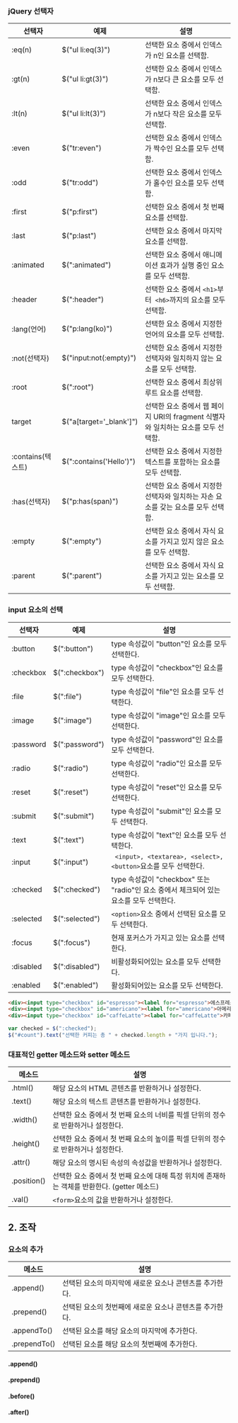 ### jQuery 선택자
| 선택자            | 예제                    | 설명                                                                              |
|-------------------|-------------------------|-----------------------------------------------------------------------------------|
| :eq(n)            | $("ul li:eq(3)")        | 선택한 요소 중에서 인덱스가 n인 요소를 선택함.                                    |
| :gt(n)            | $("ul li:gt(3)")        | 선택한 요소 중에서 인덱스가 n보다 큰 요소를 모두 선택함.                          |
| :lt(n)            | $("ul li:lt(3)")        | 선택한 요소 중에서 인덱스가 n보다 작은 요소를 모두 선택함.                        |
| :even             | $("tr:even")            | 선택한 요소 중에서 인덱스가 짝수인 요소를 모두 선택함.                            |
| :odd              | $("tr:odd")             | 선택한 요소 중에서 인덱스가 홀수인 요소를 모두 선택함.                            |
| :first            | $("p:first")            | 선택한 요소 중에서 첫 번째 요소를 선택함.                                         |
| :last             | $("p:last")             | 선택한 요소 중에서 마지막 요소를 선택함.                                          |
| :animated         | $(":animated")          | 선택한 요소 중에서 애니메이션 효과가 실행 중인 요소를 모두 선택함.                |
| :header           | $(":header")            | 선택한 요소 중에서 `<h1>`부터` <h6>`까지의 요소를 모두 선택함.                        |
| :lang(언어)       | $("p:lang(ko)")         | 선택한 요소 중에서 지정한 언어의 요소를 모두 선택함.                              |
| :not(선택자)      | $("input:not(:empty)")  | 선택한 요소 중에서 지정한 선택자와 일치하지 않는 요소를 모두 선택함.              |
| :root             | $(":root")              | 선택한 요소 중에서 최상위 루트 요소를 선택함.                                     |
| target            | $("a[target='_blank']") | 선택한 요소 중에서 웹 페이지 URI의 fragment 식별자와 일치하는 요소를 모두 선택함. |
| :contains(텍스트) | $(":contains('Hello')") | 선택한 요소 중에서 지정한 텍스트를 포함하는 요소를 모두 선택함.                   |
| :has(선택자)      | $("p:has(span)")        | 선택한 요소 중에서 지정한 선택자와 일치하는 자손 요소를 갖는 요소를 모두 선택함.  |
| :empty            | $(":empty")             | 선택한 요소 중에서 자식 요소를 가지고 있지 않은 요소를 모두 선택함.               |
| :parent           | $(":parent")            | 선택한 요소 중에서 자식 요소를 가지고 있는 요소를 모두 선택함.                    |

### input 요소의 선택
| 선택자    | 예제           | 설명                                                                                    |
|-----------|----------------|-----------------------------------------------------------------------------------------|
| :button   | $(":button")   | type 속성값이 "button"인 요소를 모두 선택한다.                                          |
| :checkbox | $(":checkbox") | type 속성값이 "checkbox"인 요소를 모두 선택한다.                                        |
| :file     | $(":file")     | type 속성값이 "file"인 요소를 모두 선택한다.                                            |
| :image    | $(":image")    | type 속성값이 "image"인 요소를 모두 선택한다.                                           |
| :password | $(":password") | type 속성값이 "password"인 요소를 모두 선택한다.                                        |
| :radio    | $(":radio")    | type 속성값이 "radio"인 요소를 모두 선택한다.                                           |
| :reset    | $(":reset")    | type 속성값이 "reset"인 요소를 모두 선택한다.                                           |
| :submit   | $(":submit")   | type 속성값이 "submit"인 요소를 모두 선택한다.                                          |
| :text     | $(":text")     | type 속성값이 "text"인 요소를 모두 선택한다.                                            |
| :input    | $(":input")    |` <input>, <textarea>, <select>, <button>`요소를 모두 선택한다.                            |
| :checked  | $(":checked")  | type 속성값이 "checkbox" 또는 "radio"인 요소 중에서 체크되어 있는 요소를 모두 선택한다. |
| :selected | $(":selected") | `<option>`요소 중에서 선택된 요소를 모두 선택한다.                                        |
| :focus    | $(":focus")    | 현재 포커스가 가지고 있는 요소를 선택한다.                                              |
| :disabled | $(":disabled") | 비활성화되어있는 요소를 모두 선택한다.                                                  |
| :enabled  | $(":enabled")  | 활성화되어있는 요소를 모두 선택한다.                                                    |

```html
<div><input type="checkbox" id="espresso"><label for="espresso">에스프레소</label></div>
<div><input type="checkbox" id="americano"><label for="americano">아메리카노</label></div>
<div><input type="checkbox" id="caffeLatte"><label for="caffeLatte">카페라떼</label></div>
```

```javascript
var checked = $(":checked");
$("#count").text("선택한 커피는 총 " + checked.length + "가지 입니다.");
```



### 대표적인 getter 메소드와 setter 메소드
| 메소드      | 설명                                                                                         |
|-------------|----------------------------------------------------------------------------------------------|
| .html()     | 해당 요소의 HTML 콘텐츠를 반환하거나 설정한다.                                               |
| .text()     | 해당 요소의 텍스트 콘텐츠를 반환하거나 설정한다.                                             |
| .width()    | 선택한 요소 중에서 첫 번째 요소의 너비를 픽셀 단위의 정수로 반환하거나 설정한다.             |
| .height()   | 선택한 요소 중에서 첫 번째 요소의 높이를 픽셀 단위의 정수로 반환하거나 설정한다.             |
| .attr()     | 해당 요소의 명시된 속성의 속성값을 반환하거나 설정한다.                                      |
| .position() | 선택한 요소 중에서 첫 번째 요소에 대해 특정 위치에 존재하는 객체를 반환한다. (getter 메소드) |
| .val()      | `<form>`요소의 값을 반환하거나 설정한다.                                                       |


## 2. 조작

### 요소의 추가
| 메소드       | 설명                                                    |
|--------------|---------------------------------------------------------|
| .append()    | 선택된 요소의 마지막에 새로운 요소나 콘텐츠를 추가한다. |
| .prepend()   | 선택된 요소의 첫번째에 새로운 요소나 콘텐츠를 추가한다. |
| .appendTo()  | 선택된 요소를 해당 요소의 마지막에 추가한다.            |
| .prependTo() | 선택된 요소를 해당 요소의 첫번째에 추가한다.            |

#### .append()
#### .prepend()
#### .before()
#### .after()
